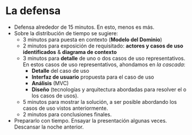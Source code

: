 # La defensa

- Defensa alrededor de 15 minutos. En esto, menos es más.
- Sobre la distribución de tiempo se sugiere:
  - 3 minutos para puesta en contexto (**Modelo del Dominio**)
  - 2 minutos para exposición de requisitado: **actores y casos de uso identificados** & **diagrama de contexto**
  - 3 minutos para **detalle** de uno o dos casos de uso representativos. En estos casos de uso representativos, ahondamos en *la cascada*: 
    - **Detalle** del caso de uso
    - **Interfaz de usuario** propuesta para el caso de uso
    - **Análisis** (MVC)
    - **Diseño** (tecnologías y arquitectura abordadas para resolver el o los casos de usos).
  - 5 minutos para mostrar la solución, a ser posible abordando los casos de uso vistos anteriormente.
  - 2 minutos para conclusiones finales.
- Prepararlo con tiempo. Ensayar la presentación algunas veces. Descansar la noche anterior.